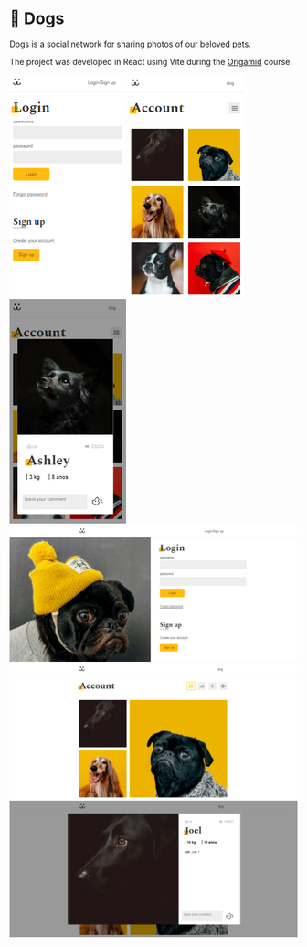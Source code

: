 # :dog: Dogs

Dogs is a social network for sharing photos of our beloved pets.

The project was developed in React using Vite during the [Origamid](https://www.origamid.com/) course.

![Mobile Login](project/mobile-login.png)
![Mobile Feed](project/mobile-feed.png)
![Mobile post](project/mobile-post.png)
![Login](project/login.png)
![Feed](project/feed.png)
![Post](project/post.png)
